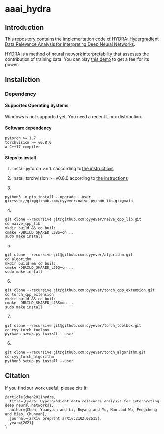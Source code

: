# aaai_hydra

## Introduction

This repository contains the implementation code of
[HYDRA: Hypergradient Data Relevance Analysis for Interpreting Deep Neural Networks](https://arxiv.org/abs/2102.02515).

HYDRA is a method of neural network interpretability that assesses the contribution of training data. You can play [this demo](https://cyyever.github.io/aaai_hydra) to get a feel for its power.

## Installation

### Dependency

#### Supported Operating Systems

Windows is not supported yet. You need a recent Linux distribution.

#### Software dependency

```
pytorch >= 1.7
torchvision >= v0.8.0
a C++17 compiler
```

#### Steps to install

1. Install pytorch >= 1.7 according to [the instructions](https://pytorch.org/)
2. Install torchvision >= v0.8.0 according to [the instructions](https://github.com/pytorch/vision)

3.

```
python3 -m pip install --upgrade --user git+ssh://git@github.com/cyyever/naive_python_lib.git@main
```

4.

```
git clone --recursive git@github.com:cyyever/naive_cpp_lib.git
cd naive_cpp_lib
mkdir build && cd build
cmake -DBUILD_SHARED_LIBS=on ..
sudo make install
```

5.

```
git clone --recursive git@github.com:cyyever/algorithm.git
cd algorithm
mkdir build && cd build
cmake -DBUILD_SHARED_LIBS=on ..
sudo make install
```

6.

```
git clone --recursive git@github.com:cyyever/torch_cpp_extension.git
cd torch_cpp_extension
mkdir build && cd build
cmake -DBUILD_SHARED_LIBS=on ..
sudo make install
```

7.

```
git clone --recursive git@github.com:cyyever/torch_toolbox.git
cd cyy_torch_toolbox
python3 setup.py install --user
```

6.

```
git clone --recursive git@github.com:cyyever/torch_algorithm.git
cd cyy_torch_algorithm
python3 setup.py install --user
```

## Citation

If you find our work useful, please cite it:

```
@article{chen2021hydra,
  title={Hydra: Hypergradient data relevance analysis for interpreting deep neural networks},
  author={Chen, Yuanyuan and Li, Boyang and Yu, Han and Wu, Pengcheng and Miao, Chunyan},
  journal={arXiv preprint arXiv:2102.02515},
  year={2021}
}
```
